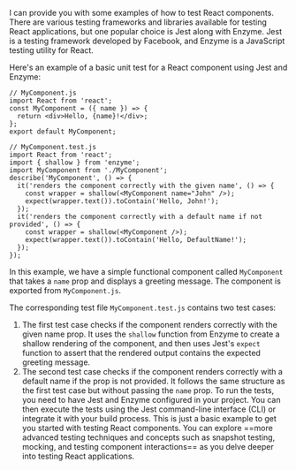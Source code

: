 I can provide you with some examples of how to test React components. There are various testing frameworks and libraries available for testing React applications, but one popular choice is Jest along with Enzyme. Jest is a testing framework developed by Facebook, and Enzyme is a JavaScript testing utility for React.

Here's an example of a basic unit test for a React component using Jest and Enzyme:

```
// MyComponent.js
import React from 'react';
const MyComponent = ({ name }) => {
  return <div>Hello, {name}!</div>;
};
export default MyComponent;
```

```
// MyComponent.test.js
import React from 'react';
import { shallow } from 'enzyme';
import MyComponent from './MyComponent';
describe('MyComponent', () => {
  it('renders the component correctly with the given name', () => {
    const wrapper = shallow(<MyComponent name="John" />);
    expect(wrapper.text()).toContain('Hello, John!');
  });
  it('renders the component correctly with a default name if not provided', () => {
    const wrapper = shallow(<MyComponent />);
    expect(wrapper.text()).toContain('Hello, DefaultName!');
  });
});
```

In this example, we have a simple functional component called `MyComponent` that takes a `name` prop and displays a greeting message. The component is exported from `MyComponent.js`.

The corresponding test file `MyComponent.test.js` contains two test cases:
1. The first test case checks if the component renders correctly with the given name prop. It uses the `shallow` function from Enzyme to create a shallow rendering of the component, and then uses Jest's `expect` function to assert that the rendered output contains the expected greeting message.
2. The second test case checks if the component renders correctly with a default name if the prop is not provided. It follows the same structure as the first test case but without passing the `name` prop.
To run the tests, you need to have Jest and Enzyme configured in your project. You can then execute the tests using the Jest command-line interface (CLI) or integrate it with your build process.
This is just a basic example to get you started with testing React components. You can explore ==more advanced testing techniques and concepts such as snapshot testing, mocking, and testing component interactions== as you delve deeper into testing React applications.